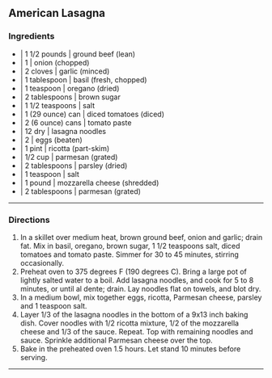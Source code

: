 ## American Lasagna

### Ingredients

* | 1 1/2 pounds     | ground beef (lean)
* | 1                | onion (chopped)
* | 2 cloves         | garlic (minced)
* | 1 tablespoon     | basil (fresh, chopped)
* | 1 teaspoon       | oregano (dried)
* | 2 tablespoons    | brown sugar
* | 1 1/2 teaspoons  | salt
* | 1 (29 ounce) can | diced tomatoes (diced)
* | 2 (6 ounce) cans | tomato paste
* | 12 dry           | lasagna noodles
* | 2                | eggs (beaten)
* | 1 pint           | ricotta (part-skim)
* | 1/2 cup          | parmesan (grated)
* | 2 tablespoons    | parsley (dried)
* | 1 teaspoon       | salt
* | 1 pound          | mozzarella cheese (shredded)
* | 2 tablespoons    | parmesan (grated)

---

### Directions

1. In a skillet over medium heat, brown ground beef, onion and garlic; drain fat. Mix in basil, oregano, brown sugar, 1 1/2 teaspoons salt, diced tomatoes and tomato paste. Simmer for 30 to 45 minutes, stirring occasionally.
2. Preheat oven to 375 degrees F (190 degrees C). Bring a large pot of lightly salted water to a boil. Add lasagna noodles, and cook for 5 to 8 minutes, or until al dente; drain. Lay noodles flat on towels, and blot dry.
3. In a medium bowl, mix together eggs, ricotta, Parmesan cheese, parsley and 1 teaspoon salt.
4. Layer 1/3 of the lasagna noodles in the bottom of a 9x13 inch baking dish. Cover noodles with 1/2 ricotta mixture, 1/2 of the mozzarella cheese and 1/3 of the sauce. Repeat. Top with remaining noodles and sauce. Sprinkle additional Parmesan cheese over the top.
5. Bake in the preheated oven 1.5 hours. Let stand 10 minutes before serving.

---

